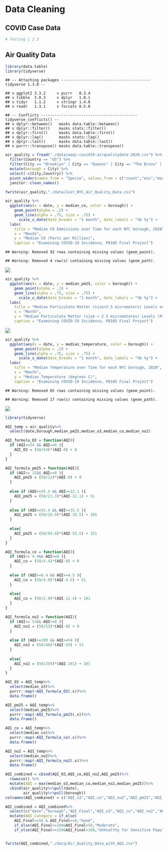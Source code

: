 Data Cleaning
================

## COVID Case Data

``` r
# Testing 1 2 3
```

## Air Quality Data

``` r
library(data.table)
library(tidyverse)
```

    ## -- Attaching packages ---------------------------------------- tidyverse 1.3.0 --

    ## v ggplot2 3.3.2     v purrr   0.3.4
    ## v tibble  3.0.3     v dplyr   1.0.1
    ## v tidyr   1.1.2     v stringr 1.4.0
    ## v readr   1.3.1     v forcats 0.5.0

    ## -- Conflicts ------------------------------------------- tidyverse_conflicts() --
    ## x dplyr::between()   masks data.table::between()
    ## x dplyr::filter()    masks stats::filter()
    ## x dplyr::first()     masks data.table::first()
    ## x dplyr::lag()       masks stats::lag()
    ## x dplyr::last()      masks data.table::last()
    ## x purrr::transpose() masks data.table::transpose()

``` r
air_quality = fread("./data/waqi-covid19-airqualitydata-2020.csv") %>%
  filter(Country == "US") %>%
  filter(City == "Brooklyn" | City == "Queens" | City == "The Bronx" | City == "Staten Island" | City == "Manhattan") %>%
  mutate(borough = City) %>%
  select(-c(City,Country)) %>%
  pivot_wider(names_from = "Specie", values_from = c("count","min","max","median","variance")) %>% 
  janitor::clean_names()

fwrite(air_quality,"./data/Just_NYC_Air_Quality_Data.csv")
```

``` r
air_quality %>% 
  ggplot(aes(x = date, y = median_co, color = borough)) + 
    geom_point(alpha = .2) +
    geom_line(alpha = .75, size = .75) +
      scale_x_date(date_breaks = "1 month", date_labels = "%b %y") +
  labs(
    title = "Median CO Emmissions over Time for each NYC borough, 2020",
    x = "Month",
    y = "Median CO (Parts per Million)",
    caption = "Examining COVID-19 Incidence, P8105 Final Project") 
```

    ## Warning: Removed 92 rows containing missing values (geom_point).

    ## Warning: Removed 4 row(s) containing missing values (geom_path).

![](data_cleaning_files/figure-gfm/unnamed-chunk-3-1.png)<!-- -->

``` r
air_quality %>% 
  ggplot(aes(x = date, y = median_pm25, color = borough)) + 
    geom_point(alpha = .2) +
    geom_line(alpha = .75, size = .75) +
      scale_x_date(date_breaks = "1 month", date_labels = "%b %y") +
  labs(
    title = "Median Particulate Matter (size<2.5 micrometers) Levels over Time for each NYC borough, 2020",
    x = "Month",
    y = "Median Particulate Matter (size < 2.5 micrometeres) Levels (Parts per Millon)",
    caption = "Examining COVID-19 Incidence, P8105 Final Project") 
```

![](data_cleaning_files/figure-gfm/unnamed-chunk-3-2.png)<!-- -->

``` r
air_quality %>% 
  ggplot(aes(x = date, y = median_temperature, color = borough)) + 
    geom_point(alpha = .2) +
    geom_line(alpha = .75, size = .75) +
      scale_x_date(date_breaks = "1 month", date_labels = "%b %y") +
  labs(
    title = "Median Temperature over Time for each NYC borough, 2020",
    x = "Month",
    y = "Median Temperature (degrees C)",
    caption = "Examining COVID-19 Incidence, P8105 Final Project") 
```

    ## Warning: Removed 65 rows containing missing values (geom_point).

    ## Warning: Removed 17 row(s) containing missing values (geom_path).

![](data_cleaning_files/figure-gfm/unnamed-chunk-3-3.png)<!-- -->

``` r
library(tidyverse)

AQI_temp = air_quality%>%
  select(date,borough,median_pm25,median_o3,median_co,median_no2)

AQI_formula_O3 = function(AQI){
  if (AQI<=54 && AQI>=0 ){
    AQI_O3 = (50/54)*(AQI-0) + 0
  }
}

AQI_formula_pm25 = function(AQI){
  if (AQI<= 12&& AQI>=0 ){
    AQI_pm25 = (50/12)*(AQI-0) + 0
  }
  
  else if (AQI<=35.4 && AQI>=12.1 ){
    AQI_pm25 = (50/23.3)*(AQI-12.1) + 51
  }
  
  else if (AQI<=55.4 && AQI>=35.5 ){
    AQI_pm25 = (50/19.9)*(AQI-35.5) + 101
  }
  
  else{
    AQI_pm25 = (50/94.9)*(AQI-55.5) + 151
  }
}

AQI_formula_co = function(AQI){
  if (AQI<= 4.4&& AQI>=0 ){
    AQI_co = (50/4.4)*(AQI-0) + 0
  }
  
  else if (AQI<=9.4 && AQI>=4.5 ){
    AQI_co = (50/4.9)*(AQI-4.5) + 51
  }
  
  else{
    AQI_co = (50/2.9)*(AQI-12.4) + 101
  }
}

AQI_formula_no2 = function(AQI){
  if (AQI<= 53&& AQI>=0 ){
    AQI_no2 = (50/53)*(AQI-0) + 0
  }
  
  else if (AQI<=100 && AQI>=54 ){
    AQI_no2 = (50/46)*(AQI-54) + 51
  }
  
  else{
    AQI_no2 = (50/259)*(AQI-101) + 101
  }
}

AQI_O3 = AQI_temp%>%
  select(median_o3)%>%
  purrr::map(~AQI_formula_O3(.x))%>%
  data.frame()

AQI_pm25 = AQI_temp%>%
  select(median_pm25)%>%
  purrr::map(~AQI_formula_pm25(.x))%>%
  data.frame()

AQI_co = AQI_temp%>%
  select(median_co)%>%
  purrr::map(~AQI_formula_co(.x))%>%
  data.frame()

AQI_no2 = AQI_temp%>%
  select(median_no2)%>%
  purrr::map(~AQI_formula_no2(.x))%>%
  data.frame()

AQI_combined = cbind(AQI_O3,AQI_co,AQI_no2,AQI_pm25)%>%
  rowwise() %>% 
  mutate(AQI = max(median_o3,median_co,median_no2,median_pm25))%>%
  cbind(air_quality%>%pull(date),
        air_quality%>%pull(borough))
colnames(AQI_combined) = c("AQI_o3","AQI_co","AQI_no2","AQI_pm25","AQI_Final","date","borough")

AQI_combined = AQI_combined%>%
  select(c("date","borough","AQI_Final","AQI_o3","AQI_co","AQI_no2","AQI_pm25"))%>%
  mutate(AQI_Category = if_else(
    AQI_Final<=50 & AQI_Final>=0,"Good",
    if_else(AQI_Final<=100&AQI_Final>50,"Moderate",
    if_else(AQI_Final<=150&AQI_Final>100,"Unhealthy for Sensitive Populations","Unhealthy"))))


fwrite(AQI_combined,"./data/Air_Quality_Data_with_AQI.csv")
```
